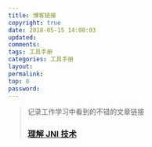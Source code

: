 ```yaml
---
title: 博客链接
copyright: true
date: 2018-05-15 14:00:03
updated:
comments:
tags: 工具手册
categories: 工具手册
layout:
permalink:
top: 0
password:
---
```


<blockquote class="blockquote-center"> 记录工作学习中看到的不错的文章链接 </center>

<!-- more -->

### [理解 JNI 技术](https://pqpo.me/2017/05/17/jni/)

